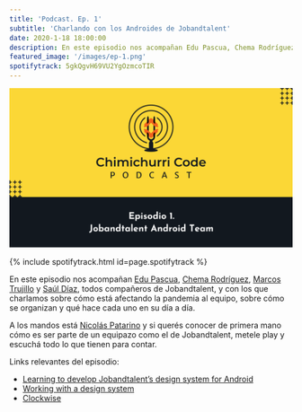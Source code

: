 ```yaml
---
title: 'Podcast. Ep. 1'
subtitle: 'Charlando con los Androides de Jobandtalent'
date: 2020-1-18 18:00:00
description: En este episodio nos acompañan Edu Pascua, Chema Rodríguez, Marcos Trujillo y Saúl Díaz, todos compañeros de Jobandtalent.
featured_image: '/images/ep-1.png'
spotifytrack: 5gkQgvH69VU2YgOzmcoTIR
---
```


![](/images/ep-1.png)

{% include spotifytrack.html id=page.spotifytrack %}

En este episodio nos acompañan [Edu Pascua](https://twitter.com/edpascua), [Chema Rodríguez](https://twitter.com/durbon), 
[Marcos Trujillo](https://twitter.com/Aracem) y [Saúl Díaz](https://twitter.com/sefford), todos compañeros de Jobandtalent, y con los que charlamos sobre cómo está afectando la pandemia al equipo, sobre cómo se organizan y qué hace cada uno en su día a día.

A los mandos está [Nicolás Patarino](https://twitter.com/npatarino) y si querés conocer de primera mano cómo es ser parte de un equipazo como el de Jobandtalent, metele play y escuchá todo lo que tienen para contar.

Links relevantes del episodio:

* [Learning to develop Jobandtalent’s design system for Android](https://jobandtalent.engineering/learning-to-develop-jobandtalents-design-system-for-android-54160a571d7b)
* [Working with a design system](https://jobandtalent.engineering/https-medium-com-aracem-working-with-a-design-system-f426be09c470)
* [Clockwise](https://www.getclockwise.com/)

